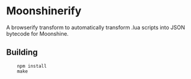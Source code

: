 # Moonshinerify

A browserify transform to automatically transform .lua scripts into JSON bytecode for
Moonshine.

## Building
		npm install
		make
